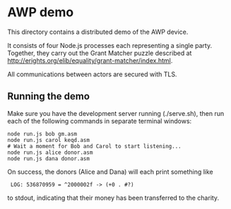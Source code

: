 # AWP demo

This directory contains a distributed demo of the AWP device.

It consists of four Node.js processes each representing a single party.
Together, they carry out the Grant Matcher puzzle described at
http://erights.org/elib/equality/grant-matcher/index.html.

All communications between actors are secured with TLS.

## Running the demo

Make sure you have the development server running (./serve.sh), then run each of
the following commands in separate terminal windows:

    node run.js bob gm.asm
    node run.js carol keqd.asm
    # Wait a moment for Bob and Carol to start listening...
    node run.js alice donor.asm
    node run.js dana donor.asm

On success, the donors (Alice and Dana) will each print something like

     LOG: 536870959 = ^2000002f -> (+0 . #?)

to stdout, indicating that their money has been transferred to the charity.
